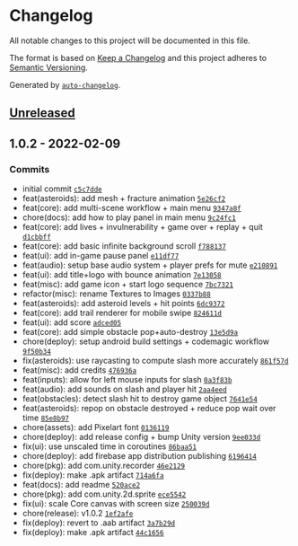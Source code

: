 # Changelog

All notable changes to this project will be documented in this file.

The format is based on [Keep a Changelog](https://keepachangelog.com/en/1.0.0/)
and this project adheres to [Semantic Versioning](https://semver.org/spec/v2.0.0.html).

Generated by [`auto-changelog`](https://github.com/CookPete/auto-changelog).

## [Unreleased](https://github.com/MinaPecheux/slash-and-crack/compare/1.0.2...HEAD)

## 1.0.2 - 2022-02-09

### Commits

- initial commit [`c5c7dde`](https://github.com/MinaPecheux/slash-and-crack/commit/c5c7ddef60eb4efca436ebac1ccd4eb4a40ccf78)
- feat(asteroids): add mesh + fracture animation [`5e26cf2`](https://github.com/MinaPecheux/slash-and-crack/commit/5e26cf29ff3f26b0b68723be3d3228d81d53f31b)
- feat(core): add multi-scene workflow + main menu [`9347a8f`](https://github.com/MinaPecheux/slash-and-crack/commit/9347a8f42418baa0b30c5bcf4613618f29247188)
- chore(docs): add how to play panel in main menu [`9c24fc1`](https://github.com/MinaPecheux/slash-and-crack/commit/9c24fc123fb22b0452e64df54f87595c113489b4)
- feat(core): add lives + invulnerability + game over + replay + quit [`d1cbbff`](https://github.com/MinaPecheux/slash-and-crack/commit/d1cbbffd131a324e3bd417e90752ecb864f103df)
- feat(core): add basic infinite background scroll [`f788137`](https://github.com/MinaPecheux/slash-and-crack/commit/f788137539dd1eadaf7ba13607492fbe1bdce703)
- feat(ui): add in-game pause panel [`e11df77`](https://github.com/MinaPecheux/slash-and-crack/commit/e11df77b4b30639e57af4c1912e841ea30c3c37b)
- feat(audio): setup base audio system + player prefs for mute [`e210891`](https://github.com/MinaPecheux/slash-and-crack/commit/e2108916320c8c98ff56f1e78335329f2c4b349e)
- feat(ui): add title+logo with bounce animation [`7e13058`](https://github.com/MinaPecheux/slash-and-crack/commit/7e1305814471c519dabbfe16ade19ffbcfee658d)
- feat(misc): add game icon + start logo sequence [`7bc7321`](https://github.com/MinaPecheux/slash-and-crack/commit/7bc7321f0c494be0bd11f8eed0c20d19a68857d3)
- refactor(misc): rename Textures to Images [`0337b88`](https://github.com/MinaPecheux/slash-and-crack/commit/0337b889a7322906ae98e87161f44b1330b34560)
- feat(asteroids): add asteroid levels + hit points [`6dc9372`](https://github.com/MinaPecheux/slash-and-crack/commit/6dc9372d710927f2bd28b007cdb64e4946647cda)
- feat(core): add trail renderer for mobile swipe [`824611d`](https://github.com/MinaPecheux/slash-and-crack/commit/824611d6772898c4eafc3e4d9c45744fe17ef337)
- feat(ui): add score [`adced05`](https://github.com/MinaPecheux/slash-and-crack/commit/adced05f52487f20bdf88ed715e8085ba4bbc7e8)
- feat(core): add simple obstacle pop+auto-destroy [`13e5d9a`](https://github.com/MinaPecheux/slash-and-crack/commit/13e5d9abd8de0b3feedaeb68418b91ac05d622c8)
- chore(deploy): setup android build settings + codemagic workflow [`9f50b34`](https://github.com/MinaPecheux/slash-and-crack/commit/9f50b34848f2c93caf71eea6efe36d4d1c440460)
- fix(asteroids): use raycasting to compute slash more accurately [`861f57d`](https://github.com/MinaPecheux/slash-and-crack/commit/861f57da5f89992bf2d70a59358de178b508d7ee)
- feat(misc): add credits [`476936a`](https://github.com/MinaPecheux/slash-and-crack/commit/476936aff3fb8b55880e9c1a23e2ead75acaf142)
- feat(inputs): allow for left mouse inputs for slash [`0a3f83b`](https://github.com/MinaPecheux/slash-and-crack/commit/0a3f83bda0f51dfb799b2e38d2f6089b694bbab8)
- feat(audio): add sounds on slash and player hit [`2aa4eed`](https://github.com/MinaPecheux/slash-and-crack/commit/2aa4eed9eeb6433ec83b501bda5871891a0b03af)
- feat(obstacles): detect slash hit to destroy game object [`7641e54`](https://github.com/MinaPecheux/slash-and-crack/commit/7641e5461b0d1b86d2c5a54ba343e05912922981)
- feat(asteroids): repop on obstacle destroyed + reduce pop wait over time [`85e8b97`](https://github.com/MinaPecheux/slash-and-crack/commit/85e8b97c51d7d54bb14850d5965f93e6acc50427)
- chore(assets): add Pixelart font [`0136119`](https://github.com/MinaPecheux/slash-and-crack/commit/0136119d71dec46f78228ff43b331f80cac97bb6)
- chore(deploy): add release config + bump Unity version [`9ee033d`](https://github.com/MinaPecheux/slash-and-crack/commit/9ee033d506ef71959efcc554e19d573e46b3db41)
- fix(ui): use unscaled time in coroutines [`86baa51`](https://github.com/MinaPecheux/slash-and-crack/commit/86baa51810082d1a31630388131fbaaf9556b34c)
- chore(deploy): add firebase app distribution publishing [`6196414`](https://github.com/MinaPecheux/slash-and-crack/commit/6196414433880fd77bf3a199ed5486bbfcbb64cb)
- chore(pkg): add com.unity.recorder [`46e2129`](https://github.com/MinaPecheux/slash-and-crack/commit/46e2129c25d3bb55fd20eac1d6dc6a68ce64098d)
- fix(deploy): make .apk artifact [`714a6fa`](https://github.com/MinaPecheux/slash-and-crack/commit/714a6fa00cd2d1fd5fb9d680d297ae4dd1860a74)
- feat(docs): add readme [`520ace2`](https://github.com/MinaPecheux/slash-and-crack/commit/520ace209679577ab06b13d7226b614d99bde8c4)
- chore(pkg): add com.unity.2d.sprite [`ece5542`](https://github.com/MinaPecheux/slash-and-crack/commit/ece554256b0ae7dda8558f2ffa1ad3bfce3996de)
- fix(ui): scale Core canvas with screen size [`250039d`](https://github.com/MinaPecheux/slash-and-crack/commit/250039d01f1ce61c6aca2286c3e97133de3c6125)
- chore(release): v1.0.2 [`1ef2afe`](https://github.com/MinaPecheux/slash-and-crack/commit/1ef2afe821d407b4cf02b349c1ed25d4207ad201)
- fix(deploy): revert to .aab artifact [`3a7b29d`](https://github.com/MinaPecheux/slash-and-crack/commit/3a7b29d0fd380d5dc5c0699f4bcad8cfb1e1be83)
- fix(deploy): make .apk artifact [`44c1656`](https://github.com/MinaPecheux/slash-and-crack/commit/44c1656757c117ac693298a24f863ea241a6fac5)
